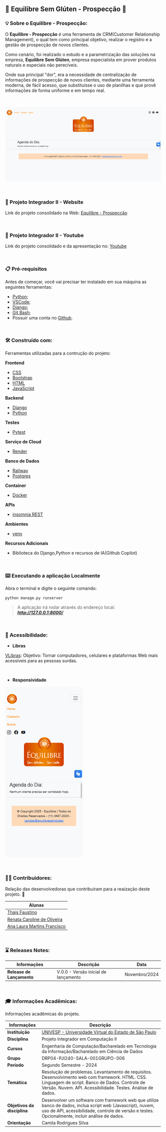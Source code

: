
## **:cookie: Equilibre Sem Glúten - Prospecção :bread:**


### :bulb: **Sobre o **Equilibre - Prospecção**:**

O **Equilibre - Prospecção** é uma ferramenta de CRM(Customer Relationship Management), o qual tem como principal objetivo, realizar o registro e a gestão de prospecção de novos clientes. 

Como cenário, foi realizado o estudo e a parametrização das soluções na empresa, **Equilibre Sem Glúten**, empresa especialista em prover produtos naturais e especiais não perecíveis.

Onde sua principal "dor", era a necessidade de centralização de informações de prospecção de novos clientes, mediante uma ferramenta moderna, de fácil acesso, que substituísse o uso de planilhas e que provê informações de forma uniforme e em tempo real. 

&nbsp;



![Tela Inicial- Web](./img/tela_home01.png)

&nbsp;


### :link: Projeto Integrador II - Website

Link do projeto consolidado na Web: [Equilibre - Prospecção](#)


&nbsp;

### :movie_camera: Projeto Integrador II - Youtube

Link do projeto consolidado e da apresentação no: [Youtube](#)


&nbsp;


### 📋 **Pré-requisitos**

Antes de começar, você vai precisar ter instalado em sua máquina as seguintes ferramentas:


-  [Python](https://www.python.org/downloads/);
-  [VSCode](https://code.visualstudio.com/);
-  [Django](https://www.djangoproject.com/download/);
-  [Git Bash](https://git-scm.com);
-  Possuir uma conta no [Github](https://github.com/).

&nbsp;


### 🛠️ Construído com:

Ferramentas utilizadas para a contrução do projeto:

**Frontend**

* [CSS](https://www.w3schools.com/css/)
* [Bootstrap](https://getbootstrap.com/)
* [HTML](https://www.youtube.com/playlist?list=PL39zbyHjgjrbsP3xFSc-YH-6FN8WNpglh) 
* [JavaScript](https://www.w3schools.com/js/js_examples.asp)


**Backend**

* [Django](https://www.w3schools.com/css/)
* [Python](https://getbootstrap.com/)


**Testes**

* [Pytest](https://pytest-django.readthedocs.io/en/latest/)


**Serviço de Cloud**

* [Render](https://www.w3schools.com/css/)


**Banco de Dados**

* [Railway](https://railway.app/)
* [Postgres](https://www.postgresql.org/)


**Container**

* [Docker](https://www.docker.com/)


**APIs**

* [insomnia REST](https://insomnia.rest/download)


**Ambientes**

* [venv](https://dev.to/franciscojdsjr/guia-completo-para-usar-o-virtual-environment-venv-no-python-57bo)

**Recursos Adicionais**

* Biblioteca do Django,Python e recursos de IA(Github Copilot)

&nbsp;

### ⌨️ Executando a aplicação Localmente

Abra o terminal e digite o seguinte comando:

```
python manage.py runserver

```

> A aplicação irá rodar através do endereço local: ***http://127.0.0.1:8000/***


&nbsp;

### 🎲 Acessibilidade:

- **Libras**

[VLibras](https://www.gov.br/governodigital/pt-br/acessibilidade-e-usuario/vlibras): Objetivo: Tornar computadores, celulares e plataformas Web mais acessíveis para as pessoas surdas.

&nbsp;

- **Responsividade**

![Tela Inicial- Responsividade](./img/responsividades_01_01.png)

&nbsp;


### 👨‍💻 **Contribuidores**:

Relação das desenvolvedoras que contribuíram para a reaização deste projeto. 👏

|**Alunas**|
|----|
|[Thais Faustino](https://github.com/thaiisfaustino)| 
|[Renata Caroline de Oliveira](https://github.com/renataoliveira93)| 
|[Ana Laura Martins Francisco](https://github.com/AnafraUnivesp)| 

&nbsp;


### :hourglass: **Releases Notes:**


|**Informações**| **Descrição** |**Data** | 
|----|-----|-----|
|**Release de Lançamento**| V.0.0 - Versão inicial de lançamento  | Novembro/2024 |

&nbsp;


### :mortar_board: **Informações Acadêmicas:**

Informações acadêmicas do projeto. 


| **Informações** | **Descrição** |
|----|-----|
|**Instituição**| [UNIVESP - Universidade Virtual do Estado de São Paulo](https://univesp.br/) |
|**Disciplina**| Projeto Integrador em Computação II |
|**Cursos**| Engenharia de Computação/Bacharelado em Tecnologia da Informação/Bacharelado em Ciência de Dados|
|**Grupo**| DRP04-PJI240-SALA-001GRUPO-006  |
|**Período**| Segundo Semestre - 2024 |
|**Temática**|Resolução de problemas. Levantamento de requisitos. Desenvolvimento web com framework. HTML. CSS. Linguagem de script. Banco de Dados. Controle de Versão. Nuvem. API. Acessibilidade. Testes. Análise de dados.
|**Objetivos da disciplina** | Desenvolver um software com framework web que utilize banco de dados, inclua script web (Javascript), nuvem, uso de API, acessibilidade, controle de versão e testes. Opcionalmente, incluir análise de dados.|
|**Orientação**| Camila Rodrigues Silva |

&nbsp;





